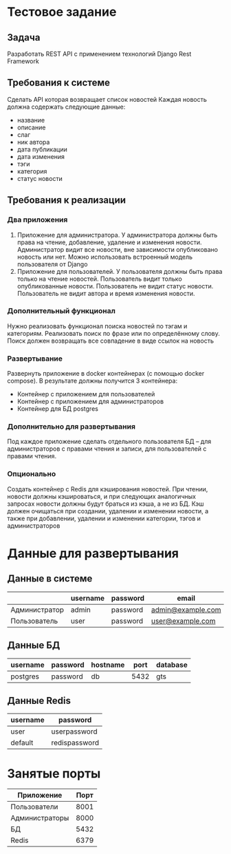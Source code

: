 # Тестовое задание

## Задача

Разработать REST API с применением технологий Django Rest Framework

## Требования к системе

Сделать API которая возвращает список новостей
Каждая новость должна содержать следующие данные:

- название
- описание
- слаг
- ник автора
- дата публикации
- дата изменения
- тэги
- категория
- статус новости

## Требования к реализации

### Два приложения

1. Приложение для администратора. У администратора должны быть права на чтение, добавление, удаление и изменения
   новости. Администратор видит все новости, вне зависимости опубликовано новость или нет. Можно использовать встроенный
   модель пользователя от Django
2. Приложение для пользователей. У пользователя должны быть права только на чтение новостей. Пользователь видит только
   опубликованные новости. Пользователь не видит статус новости. Пользователь не видит автора и время изменения новости.

### Дополнительный функционал

Нужно реализовать функционал поиска новостей по тэгам и категориям. Реализовать поиск по фразе или по определённому
слову. Поиск должен возвращать все совпадение в виде ссылок на новость

### Развертывание

Развернуть приложение в docker контейнерах (с помощью docker compose). В результате должны получится 3 контейнера:

- Контейнер с приложением для пользователей
- Контейнер с приложением для администраторов
- Контейнер для БД postgres

### Дополнительно для развертывания

Под каждое приложение сделать отдельного пользователя БД – для администраторов с правами чтения и записи, для
пользователей с правами чтения.

### Опционально

Создать контейнер с Redis для кэширования новостей. При чтении, новости должны кэшироваться, и при следующих аналогичных
запросах новости должны будут браться из кэша, а не из БД. Кэш должен очищаться при создании, удалении и изменении
новости, а также при добавлении, удалении и изменении категории, тэгов и администраторов

# Данные для развертывания
## Данные в системе
|               | username | password | email             |
|---------------|----------|----------|-------------------|
| Администратор | admin    | password | admin@example.com |
| Пользователь  | user     | password | user@example.com  |

## Данные БД
| username | password | hostname | port | database |
|---------|----------|----------|------|----------|
| postgres | password | db       | 5432 | gts      |

## Данные Redis
| username | password      |
|----------|---------------|
| user     | userpassword  |
| default  | redispassword |

# Занятые порты
| Приложение     | Порт |
|----------------|------|
| Пользователи   | 8001 |
| Администраторы | 8000 |
| БД             | 5432 |
| Redis          | 6379 |

